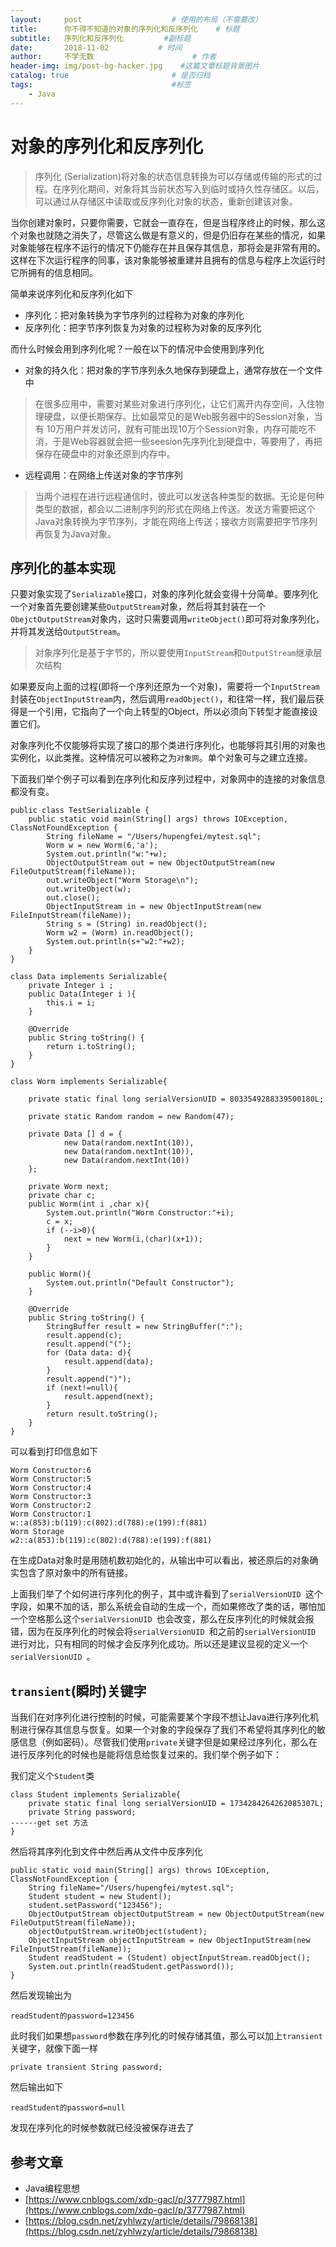 ```yaml
---
layout:     post                    # 使用的布局（不需要改）
title:      你不得不知道的对象的序列化和反序列化    # 标题
subtitle:   序列化和反序列化         #副标题
date:       2018-11-02           # 时间
author:     不学无数                      # 作者
header-img: img/post-bg-hacker.jpg    #这篇文章标题背景图片
catalog: true                       # 是否归档
tags:                               #标签
    - Java
---
```


# 对象的序列化和反序列化

> 序列化 (Serialization)将对象的状态信息转换为可以存储或传输的形式的过程。在序列化期间，对象将其当前状态写入到临时或持久性存储区。以后，可以通过从存储区中读取或反序列化对象的状态，重新创建该对象。


   当你创建对象时，只要你需要，它就会一直存在，但是当程序终止的时候，那么这个对象也就随之消失了，尽管这么做是有意义的，但是仍旧存在某些的情况，如果对象能够在程序不运行的情况下仍能存在并且保存其信息，那将会是非常有用的。这样在下次运行程序的同事，该对象能够被重建并且拥有的信息与程序上次运行时它所拥有的信息相同。

简单来说序列化和反序列化如下

* 序列化：把对象转换为字节序列的过程称为对象的序列化
* 反序列化：把字节序列恢复为对象的过程称为对象的反序列化

而什么时候会用到序列化呢？一般在以下的情况中会使用到序列化

* 对象的持久化：把对象的字节序列永久地保存到硬盘上，通常存放在一个文件中

> 在很多应用中，需要对某些对象进行序列化，让它们离开内存空间，入住物理硬盘，以便长期保存。比如最常见的是Web服务器中的Session对象，当有 10万用户并发访问，就有可能出现10万个Session对象，内存可能吃不消，于是Web容器就会把一些seesion先序列化到硬盘中，等要用了，再把保存在硬盘中的对象还原到内存中。

* 远程调用：在网络上传送对象的字节序列

> 当两个进程在进行远程通信时，彼此可以发送各种类型的数据。无论是何种类型的数据，都会以二进制序列的形式在网络上传送。发送方需要把这个Java对象转换为字节序列，才能在网络上传送；接收方则需要把字节序列再恢复为Java对象。

## 序列化的基本实现

只要对象实现了`Serializable`接口，对象的序列化就会变得十分简单。要序列化一个对象首先要创建某些`OutputStream`对象，然后将其封装在一个`ObejctOutputStream`对象内，这时只需要调用`writeObject()`即可将对象序列化，并将其发送给`OutputStream`。

> 对象序列化是基于字节的，所以要使用`InputStream`和`OutputStream`继承层次结构

如果要反向上面的过程(即将一个序列还原为一个对象)，需要将一个`InputStream`封装在`ObjectInputStream`内，然后调用`readObject()`，和往常一样，我们最后获得是一个引用，它指向了一个向上转型的Object，所以必须向下转型才能直接设置它们。

对象序列化不仅能够将实现了接口的那个类进行序列化，也能够将其引用的对象也实例化，以此类推。这种情况可以被称之为`对象网`。单个对象可与之建立连接。

下面我们举个例子可以看到在序列化和反序列过程中，对象网中的连接的对象信息都没有变。

```
public class TestSerializable {
    public static void main(String[] args) throws IOException, ClassNotFoundException {
        String fileName = "/Users/hupengfei/mytest.sql";
        Worm w = new Worm(6,'a');
        System.out.println("w:"+w);
        ObjectOutputStream out = new ObjectOutputStream(new FileOutputStream(fileName));
        out.writeObject("Worm Storage\n");
        out.writeObject(w);
        out.close();
        ObjectInputStream in = new ObjectInputStream(new FileInputStream(fileName));
        String s = (String) in.readObject();
        Worm w2 = (Worm) in.readObject();
        System.out.println(s+"w2:"+w2);
    }
}

class Data implements Serializable{
    private Integer i ;
    public Data(Integer i ){
        this.i = i;
    }

    @Override
    public String toString() {
        return i.toString();
    }
}

class Worm implements Serializable{

    private static final long serialVersionUID = 8033549288339500180L;

    private static Random random = new Random(47);

    private Data [] d = {
            new Data(random.nextInt(10)),
            new Data(random.nextInt(10)),
            new Data(random.nextInt(10))
    };

    private Worm next;
    private char c;
    public Worm(int i ,char x){
        System.out.println("Worm Constructor:"+i);
        c = x;
        if (--i>0){
            next = new Worm(i,(char)(x+1));
        }
    }

    public Worm(){
        System.out.println("Default Constructor");
    }

    @Override
    public String toString() {
        StringBuffer result = new StringBuffer(":");
        result.append(c);
        result.append("(");
        for (Data data: d){
            result.append(data);
        }
        result.append(")");
        if (next!=null){
            result.append(next);
        }
        return result.toString();
    }
}

```

可以看到打印信息如下

```
Worm Constructor:6
Worm Constructor:5
Worm Constructor:4
Worm Constructor:3
Worm Constructor:2
Worm Constructor:1
w::a(853):b(119):c(802):d(788):e(199):f(881)
Worm Storage
w2::a(853):b(119):c(802):d(788):e(199):f(881)

```
在生成Data对象时是用随机数初始化的，从输出中可以看出，被还原后的对象确实包含了原对象中的所有链接。

上面我们举了个如何进行序列化的例子，其中或许看到了`serialVersionUID `这个字段，如果不加的话，那么系统会自动的生成一个，而如果修改了类的话，哪怕加一个空格那么这个`serialVersionUID `也会改变，那么在反序列化的时候就会报错，因为在反序列化的时候会将`serialVersionUID `和之前的`serialVersionUID `进行对比，只有相同的时候才会反序列化成功。所以还是建议显视的定义一个`serialVersionUID `。

## `transient`(瞬时)关键字

当我们在对序列化进行控制的时候，可能需要某个字段不想让Java进行序列化机制进行保存其信息与恢复。如果一个对象的字段保存了我们不希望将其序列化的敏感信息（例如密码）。尽管我们使用`private`关键字但是如果经过序列化，那么在进行反序列化的时候也是能将信息给恢复过来的。我们举个例子如下：

我们定义个`Student`类

```
class Student implements Serializable{
    private static final long serialVersionUID = 1734284264262085307L;
    private String password;
------get set 方法
}

```

然后将其序列化到文件中然后再从文件中反序列化

```
public static void main(String[] args) throws IOException, ClassNotFoundException {
    String fileName="/Users/hupengfei/mytest.sql";
    Student student = new Student();
    student.setPassword("123456");
    ObjectOutputStream objectOutputStream = new ObjectOutputStream(new FileOutputStream(fileName));
    objectOutputStream.writeObject(student);
    ObjectInputStream objectInputStream = new ObjectInputStream(new FileInputStream(fileName));
    Student readStudent = (Student) objectInputStream.readObject();
    System.out.println(readStudent.getPassword());
}
```

然后发现输出为

```
readStudent的password=123456

```

此时我们如果想`password`参数在序列化的时候存储其值，那么可以加上`transient`关键字，就像下面一样

```
private transient String password;

```
然后输出如下

```
readStudent的password=null

```

发现在序列化的时候参数就已经没被保存进去了



## 参考文章

* Java编程思想
* [https://www.cnblogs.com/xdp-gacl/p/3777987.html](https://www.cnblogs.com/xdp-gacl/p/3777987.html)
* [https://blog.csdn.net/zyhlwzy/article/details/79868138](https://blog.csdn.net/zyhlwzy/article/details/79868138)




